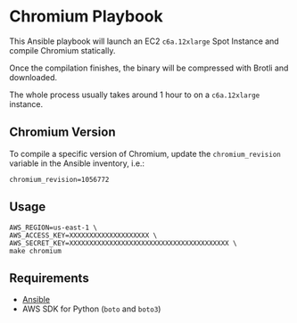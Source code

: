 # Chromium Playbook

This Ansible playbook will launch an EC2 `c6a.12xlarge` Spot Instance and compile Chromium statically.

Once the compilation finishes, the binary will be compressed with Brotli and downloaded.

The whole process usually takes around 1 hour to on a `c6a.12xlarge` instance.

## Chromium Version

To compile a specific version of Chromium, update the `chromium_revision` variable in the Ansible inventory, i.e.:

```shell
chromium_revision=1056772
```

## Usage

```shell
AWS_REGION=us-east-1 \
AWS_ACCESS_KEY=XXXXXXXXXXXXXXXXXXXX \
AWS_SECRET_KEY=XXXXXXXXXXXXXXXXXXXXXXXXXXXXXXXXXXXXXXXX \
make chromium
```

## Requirements

- [Ansible](http://docs.ansible.com/ansible/latest/intro_installation.html#latest-releases-via-apt-ubuntu)
- AWS SDK for Python (`boto` and `boto3`)

